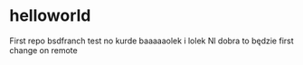 # helloworld
First repo
bsdfranch test no kurde
baaaaaolek i lolek
Nl dobra to będzie first change on remote
